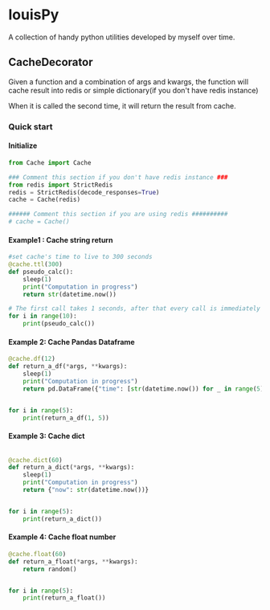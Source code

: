 # louisPy
A collection of handy python utilities developed by myself over time.
## CacheDecorator
Given a function and a combination of args and kwargs, the function will cache result into redis or simple dictionary(if you don't have redis instance)

When it is called the second time, it will return the result from cache.

### Quick start
#### Initialize
```python
from Cache import Cache

### Comment this section if you don't have redis instance ###
from redis import StrictRedis
redis = StrictRedis(decode_responses=True)
cache = Cache(redis)

###### Comment this section if you are using redis ##########
# cache = Cache()
```
#### Example1 : Cache string return

```python
#set cache's time to live to 300 seconds
@cache.ttl(300)
def pseudo_calc():
    sleep(1)
    print("Computation in progress")
    return str(datetime.now())

# The first call takes 1 seconds, after that every call is immediately returned from cache.
for i in range(10):
    print(pseudo_calc())
```
#### Example 2: Cache Pandas Dataframe
```python
@cache.df(12)
def return_a_df(*args, **kwargs):
    sleep(1)
    print("Computation in progress")
    return pd.DataFrame({"time": [str(datetime.now()) for _ in range(5)], "foo": list(range(5))})


for i in range(5):
    print(return_a_df(1, 5))
```

#### Example 3: Cache dict
```python

@cache.dict(60)
def return_a_dict(*args, **kwargs):
    sleep(1)
    print("Computation in progress")
    return {"now": str(datetime.now())}


for i in range(5):
    print(return_a_dict())
```

#### Example 4: Cache float number
```python
@cache.float(60)
def return_a_float(*args, **kwargs):
    return random()


for i in range(5):
    print(return_a_float())
```